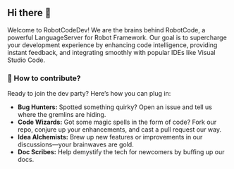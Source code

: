 ## Hi there 👋

Welcome to RobotCodeDev! We are the brains behind RobotCode, a powerful LanguageServer for Robot Framework. Our goal is to supercharge your development experience by enhancing code intelligence, providing instant feedback, and integrating smoothly with popular IDEs like Visual Studio Code.

### 🌈 How to contribute?

Ready to join the dev party? Here’s how you can plug in:

- **Bug Hunters:** Spotted something quirky? Open an issue and tell us where the gremlins are hiding.
- **Code Wizards:** Got some magic spells in the form of code? Fork our repo, conjure up your enhancements, and cast a pull request our way.
- **Idea Alchemists:** Brew up new features or improvements in our discussions—your brainwaves are gold.
- **Doc Scribes:** Help demystify the tech for newcomers by buffing up our docs.

<!--

**Here are some ideas to get you started:**

🙋‍♀️ A short introduction - what is your organization all about?
🌈 Contribution guidelines - how can the community get involved?
👩‍💻 Useful resources - where can the community find your docs? Is there anything else the community should know?
🍿 Fun facts - what does your team eat for breakfast?
🧙 Remember, you can do mighty things with the power of [Markdown](https://docs.github.com/github/writing-on-github/getting-started-with-writing-and-formatting-on-github/basic-writing-and-formatting-syntax)
-->
